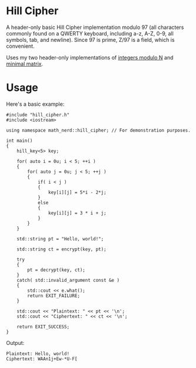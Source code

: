 # Hill Cipher

A header-only basic Hill Cipher implementation modulo 97 (all characters commonly found on a QWERTY keyboard, including a-z, A-Z, 0-9, all symbols, tab, and newline). Since 97 is prime, Z/97 is a field, which is convenient.

Uses my two header-only implementations of [integers modulo N](https://gitlab.com/mathnerd/integers-modulo-n) and [minimal matrix](https://gitlab.com/mathnerd/minimal-matrix).

# Usage
Here's a basic example:
```
#include "hill_cipher.h"
#include <iostream>

using namespace math_nerd::hill_cipher; // For demonstration purposes.

int main()
{
    hill_key<5> key;

    for( auto i = 0u; i < 5; ++i )
    {
        for( auto j = 0u; j < 5; ++j )
        {
            if( i < j )
            {
                key[i][j] = 5*i - 2*j;
            }
            else
            {
                key[i][j] = 3 * i + j;
            }
        }
    }

    std::string pt = "Hello, world!";

    std::string ct = encrypt(key, pt);

    try
    {
        pt = decrypt(key, ct);
    }
    catch( std::invalid_argument const &e )
    {
        std::cout << e.what();
        return EXIT_FAILURE;
    }

    std::cout << "Plaintext: " << pt << '\n';
    std::cout << "Ciphertext: " << ct << '\n';

    return EXIT_SUCCESS;
}

```

Output:
```
Plaintext: Hello, world!
Ciphertext: WAAn1j+Ew-*U-F[
```